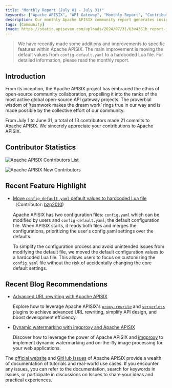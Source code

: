 ```yaml
---
title: "Monthly Report (July 01 - July 31)"
keywords: ["Apache APISIX", "API Gateway", "Monthly Report", "Contributor"]
description: Our monthly Apache APISIX community report generates insights into the project's monthly developments. The reports provide a pathway into the Apache APISIX community, ensuring that you stay well-informed and actively involved.
tags: [Community]
image: https://static.apiseven.com/uploads/2024/07/31/U3v43S1b_report-july-en.png
---
```


> We have recently made some additions and improvements to specific features within Apache APISIX. The main improvement is moving the default values from `config-default.yaml` to a hardcoded Lua file. For detailed information, please read the monthly report.
<!--truncate-->

## Introduction

From its inception, the Apache APISIX project has embraced the ethos of open-source community collaboration, propelling it into the ranks of the most active global open-source API gateway projects. The proverbial wisdom of 'teamwork makes the dream work' rings true in our way and is made possible by the collective effort of our community.

From July 1 to June 31, a total of 13 contributors made 21 commits to Apache APISIX. We sincerely appreciate your contributions to Apache APISIX.

## Contributor Statistics

![Apache APISIX Contributors List](https://static.apiseven.com/uploads/2024/07/31/Uk3y8OVm_july-contributors.png)

![Apache APISIX New Contributors](https://static.apiseven.com/uploads/2024/07/31/x59QmPpL_new-contributors-july.png)

## Recent Feature Highlight

- [Move `config-default.yaml` default values to hardcoded Lua file](https://github.com/apache/apisix/pull/11312)（Contributor: [bzp2010](https://github.com/bzp2010))

  Apache APISIX has two configuration files: `config.yaml` which can be modified by users and `config-default.yaml`, the default configuration file. When APISIX starts, it reads both files and merges the configurations, prioritizing the user's config.yaml settings over the defaults.
  
  To simplify the configuration process and avoid unintended issues from modifying the default file, we moved the default configuration values to a hardcoded Lua file. This allows users to focus on customizing the `config.yaml` file without the risk of accidentally changing the core default settings.

## Recent Blog Recommendations

- [Advanced URL rewriting with Apache APISIX](https://apisix.apache.org/blog/2024/07/18/advanced-url-rewrite-apisix/)
  
  Explore how to leverage Apache APISIX's [`proxy-rewrite`](https://apisix.apache.org/docs/apisix/plugins/proxy-rewrite/) and [`serverless`](https://apisix.apache.org/docs/apisix/plugins/serverless/) plugins to achieve advanced URL rewriting, simplify API design, and boost development efficiency.

- [Dynamic watermarking with imgproxy and Apache APISIX](https://apisix.apache.org/blog/2024/07/11/watermarking-infrastructure/)
  
  Discover how to leverage the power of Apache APISIX and [imgproxy](https://docs.imgproxy.net/features/watermark) to implement dynamic watermarking and on-the-fly image processing for your web applications.

The [official website](https://apisix.apache.org/) and [GitHub Issues](https://github.com/apache/apisix/issues) of Apache APISIX provide a wealth of documentation of tutorials and real-world use cases. If you encounter any issues, you can refer to the documentation, search for keywords in Issues, or participate in discussions on Issues to share your ideas and practical experiences.
